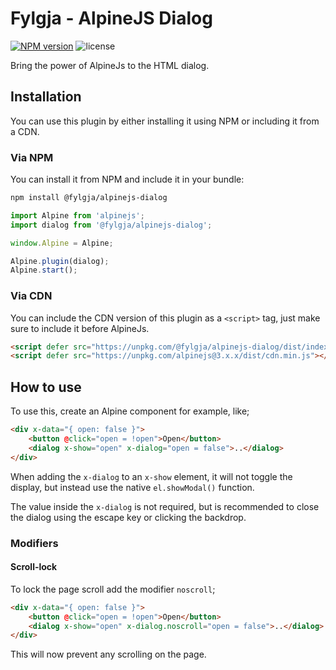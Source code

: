 # Fylgja - AlpineJS Dialog

[![NPM version](https://img.shields.io/npm/v/@fylgja/alpinejs-dialog)](https://www.npmjs.org/package/@fylgja/alpinejs-dialog)
![license](https://img.shields.io/github/license/fylgja/alpinejs-fylgja)

Bring the power of AlpineJs to the HTML dialog.

## Installation

You can use this plugin by either installing it using NPM or including it from a CDN.

### Via NPM

You can install it from NPM and include it in your bundle:

```bash
npm install @fylgja/alpinejs-dialog
```

```js
import Alpine from 'alpinejs';
import dialog from '@fylgja/alpinejs-dialog';

window.Alpine = Alpine;

Alpine.plugin(dialog);
Alpine.start();
```

### Via CDN

You can include the CDN version of this plugin as a `<script>` tag,
just make sure to include it before AlpineJs.

```html
<script defer src="https://unpkg.com/@fylgja/alpinejs-dialog/dist/index.min.js"></script>
<script defer src="https://unpkg.com/alpinejs@3.x.x/dist/cdn.min.js"></script>
```

## How to use

To use this, create an Alpine component for example, like;

```html
<div x-data="{ open: false }">
    <button @click="open = !open">Open</button>
    <dialog x-show="open" x-dialog="open = false">..</dialog>
</div>
```

When adding the `x-dialog` to an `x-show` element,
it will not toggle the display,
but instead use the native `el.showModal()` function.

The value inside the `x-dialog` is not required,
but is recommended to close the dialog using the escape key or clicking the backdrop.

### Modifiers

#### Scroll-lock

To lock the page scroll add the modifier `noscroll`;

```html
<div x-data="{ open: false }">
    <button @click="open = !open">Open</button>
    <dialog x-show="open" x-dialog.noscroll="open = false">..</dialog>
</div>
```

This will now prevent any scrolling on the page.

